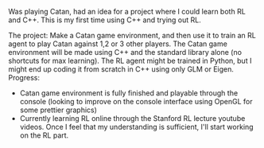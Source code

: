 Was playing Catan, had an idea for a project where I could learn both RL and C++.  This is my first time using C++ and trying out RL.

The project: Make a Catan game environment, and then use it to train an RL agent to play Catan against 1,2 or 3 other players.
The Catan game environment will be made using C++ and the standard library alone (no shortcuts for max learning).
The RL agent might be trained in Python, but I might end up coding it from scratch in C++ using only GLM or Eigen.
Progress:
- Catan game environment is fully finished and playable through the console (looking to improve on the console interface using OpenGL for some prettier graphics)
- Currently learning RL online through the Stanford RL lecture youtube videos. Once I feel that my understanding is sufficient, I'll start working on the RL part.


